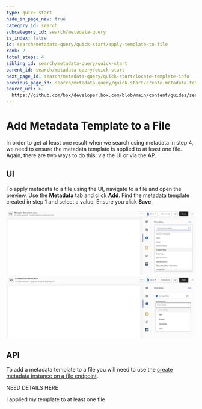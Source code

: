 ```yaml
---
type: quick-start
hide_in_page_nav: true
category_id: search
subcategory_id: search/metadata-query
is_index: false
id: search/metadata-query/quick-start/apply-template-to-file
rank: 2
total_steps: 4
sibling_id: search/metadata-query/quick-start
parent_id: search/metadata-query/quick-start
next_page_id: search/metadata-query/quick-start/locate-template-info
previous_page_id: search/metadata-query/quick-start/create-metadata-template
source_url: >-
  https://github.com/box/developer.box.com/blob/main/content/guides/search/metadata-query/quick-start/2-apply-template-to-file.md
---
```

# Add Metadata Template to a File

In order to get at least one result when we search using metadata in step 4,
we need to ensure the metadata template is applied to at least one file. Again,
there are two ways to do this: via the UI or via the AP.

## UI

To apply metadata to a file using the UI, navigate to a file and open the
preview. Use the **Metadata** tab and click **Add**. Find the metadata template
created in step 1 and select a value. Ensure you click **Save**.

<ImageFrame center>

![Select a Metadata Template](./images/metadata-template-select.png)
![Select a Value](./images/select-template-value.png)

</ImageFrame>

## API

To add a metadata template to a file you will need to use the
[create metadata instance on a file endpoint][add-metadata].

NEED DETAILS HERE

<Next>

I applied my template to at least one file

</Next>

[add-metadata]: e://post-files-id-metadata-id-id/